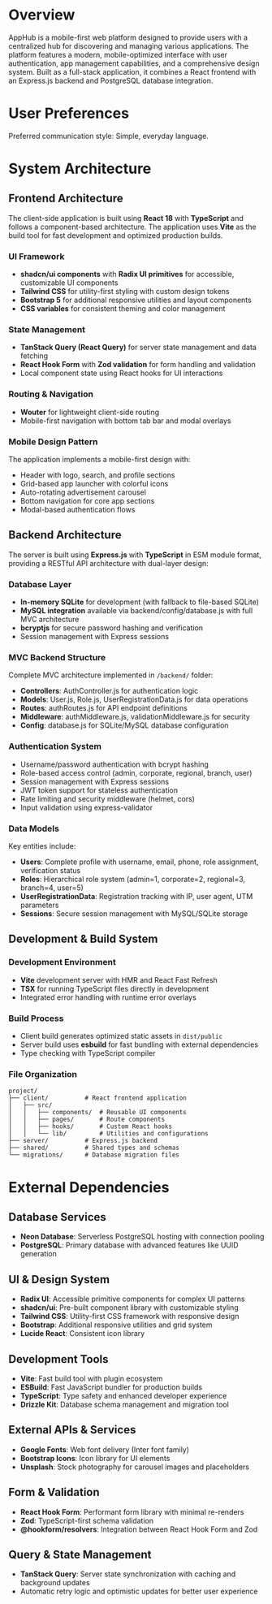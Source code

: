 # Overview

AppHub is a mobile-first web platform designed to provide users with a centralized hub for discovering and managing various applications. The platform features a modern, mobile-optimized interface with user authentication, app management capabilities, and a comprehensive design system. Built as a full-stack application, it combines a React frontend with an Express.js backend and PostgreSQL database integration.

# User Preferences

Preferred communication style: Simple, everyday language.

# System Architecture

## Frontend Architecture

The client-side application is built using **React 18** with **TypeScript** and follows a component-based architecture. The application uses **Vite** as the build tool for fast development and optimized production builds.

### UI Framework
- **shadcn/ui components** with **Radix UI primitives** for accessible, customizable UI components
- **Tailwind CSS** for utility-first styling with custom design tokens
- **Bootstrap 5** for additional responsive utilities and layout components
- **CSS variables** for consistent theming and color management

### State Management
- **TanStack Query (React Query)** for server state management and data fetching
- **React Hook Form** with **Zod validation** for form handling and validation
- Local component state using React hooks for UI interactions

### Routing & Navigation
- **Wouter** for lightweight client-side routing
- Mobile-first navigation with bottom tab bar and modal overlays

### Mobile Design Pattern
The application implements a mobile-first design with:
- Header with logo, search, and profile sections
- Grid-based app launcher with colorful icons
- Auto-rotating advertisement carousel
- Bottom navigation for core app sections
- Modal-based authentication flows

## Backend Architecture

The server is built using **Express.js** with **TypeScript** in ESM module format, providing a RESTful API architecture with dual-layer design:

### Database Layer
- **In-memory SQLite** for development (with fallback to file-based SQLite)
- **MySQL integration** available via backend/config/database.js with full MVC architecture
- **bcryptjs** for secure password hashing and verification
- Session management with Express sessions

### MVC Backend Structure
Complete MVC architecture implemented in `/backend/` folder:
- **Controllers**: AuthController.js for authentication logic
- **Models**: User.js, Role.js, UserRegistrationData.js for data operations
- **Routes**: authRoutes.js for API endpoint definitions
- **Middleware**: authMiddleware.js, validationMiddleware.js for security
- **Config**: database.js for SQLite/MySQL database configuration

### Authentication System
- Username/password authentication with bcrypt hashing
- Role-based access control (admin, corporate, regional, branch, user)
- Session management with Express sessions
- JWT token support for stateless authentication
- Rate limiting and security middleware (helmet, cors)
- Input validation using express-validator

### Data Models
Key entities include:
- **Users**: Complete profile with username, email, phone, role assignment, verification status
- **Roles**: Hierarchical role system (admin=1, corporate=2, regional=3, branch=4, user=5)
- **UserRegistrationData**: Registration tracking with IP, user agent, UTM parameters
- **Sessions**: Secure session management with MySQL/SQLite storage

## Development & Build System

### Development Environment
- **Vite** development server with HMR and React Fast Refresh
- **TSX** for running TypeScript files directly in development
- Integrated error handling with runtime error overlays

### Build Process
- Client build generates optimized static assets in `dist/public`
- Server build uses **esbuild** for fast bundling with external dependencies
- Type checking with TypeScript compiler

### File Organization
```
project/
├── client/          # React frontend application
│   ├── src/
│   │   ├── components/  # Reusable UI components
│   │   ├── pages/       # Route components
│   │   ├── hooks/       # Custom React hooks
│   │   └── lib/         # Utilities and configurations
├── server/          # Express.js backend
├── shared/          # Shared types and schemas
└── migrations/      # Database migration files
```

# External Dependencies

## Database Services
- **Neon Database**: Serverless PostgreSQL hosting with connection pooling
- **PostgreSQL**: Primary database with advanced features like UUID generation

## UI & Design System
- **Radix UI**: Accessible primitive components for complex UI patterns
- **shadcn/ui**: Pre-built component library with customizable styling
- **Tailwind CSS**: Utility-first CSS framework with responsive design
- **Bootstrap**: Additional responsive utilities and grid system
- **Lucide React**: Consistent icon library

## Development Tools
- **Vite**: Fast build tool with plugin ecosystem
- **ESBuild**: Fast JavaScript bundler for production builds
- **TypeScript**: Type safety and enhanced developer experience
- **Drizzle Kit**: Database schema management and migration tool

## External APIs & Services
- **Google Fonts**: Web font delivery (Inter font family)
- **Bootstrap Icons**: Icon library for UI elements
- **Unsplash**: Stock photography for carousel images and placeholders

## Form & Validation
- **React Hook Form**: Performant form library with minimal re-renders
- **Zod**: TypeScript-first schema validation
- **@hookform/resolvers**: Integration between React Hook Form and Zod

## Query & State Management
- **TanStack Query**: Server state synchronization with caching and background updates
- Automatic retry logic and optimistic updates for better user experience
